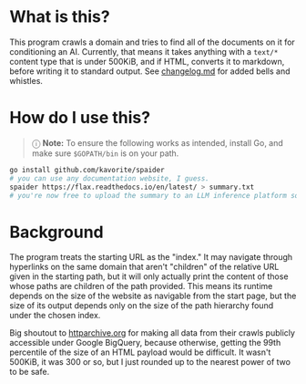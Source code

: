 # What is this?

This program crawls a domain and tries to find all of the documents on it for
conditioning an AI. Currently, that means it takes anything with a `text/*`
content type that is under 500KiB, and if HTML, converts it to markdown, before
writing it to standard output. See [changelog.md](changelog.md) for added bells and whistles.

# How do I use this?

> ⓘ **Note:** To ensure the following works as intended, install Go, and make
> sure `$GOPATH/bin` is on your path.

```sh
go install github.com/kavorite/spaider
# you can use any documentation website, I guess. 
spaider https://flax.readthedocs.io/en/latest/ > summary.txt
# you're now free to upload the summary to an LLM inference platform somewhere
```

# Background

The program treats the starting URL as the "index." It may navigate through
hyperlinks on the same domain that aren't "children" of the relative URL given
in the starting path, but it will only actually print the content of those whose
paths are children of the path provided. This means its runtime depends on the
size of the website as navigable from the start page, but the size of its output
depends only on the size of the path hierarchy found under the chosen index.

Big shoutout to [httparchive.org] for making all data from their crawls
publicly accessible under Google BigQuery, because otherwise, getting the 99th
percentile of the size of an HTML payload would be difficult. It wasn't 500KiB, 
it was 300 or so, but I just rounded up to the nearest power of two to be safe.


[httparchive.org]: https://httparchive.org/faq#how-do-i-use-bigquery-to-write-custom-queries-over-the-data
